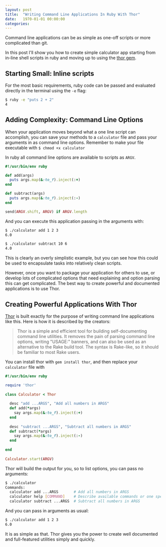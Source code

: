 ```yaml
---
layout: post
title:  "Writing Command Line Applications In Ruby With Thor"
date:   1970-01-01 00:00:00
categories:
---
```


Command line applications can be as simple as one-off scripts or more complicated than git.
 
In this post I'll show you how to create simple calculator app starting from in-line shell scripts in ruby and moving up 
to using the [thor gem](https://github.com/erikhuda/thor).


Starting Small: Inline scripts
------------------------------

For the most basic requirements, ruby code can be passed and evaluated directly in the terminal using the `-e` flag:

```bash
$ ruby -e "puts 2 + 2"                    
4

```


Adding Complexity: Command Line Options
---------------------------------------

When your application moves beyond what a one line script can accomplish, you can save your methods to a `calculator`
file and pass your arguments in as command line options. Remember to make your file executable with 
`$ chmod +x calculator`

In ruby all command line options are available to scripts as `ARGV`. 

```ruby
#!/usr/bin/env ruby

def add(args)
  puts args.map(&:to_f).inject(:+)
end

def subtract(args)
  puts args.map(&:to_f).inject(:-)
end

send(ARGV.shift, ARGV) if ARGV.length

```

And you can execute this application passing in the arguments with:

```bash
$ ./calculator add 1 2 3
6.0
```

```bash
$ ./calculator subtract 10 6
4.0
```

This is clearly an overly simplistic example, but you can see how this could be used to encapsulate tasks into 
relatively clean scripts.

However, once you want to package your application for others to use, or develop lots of complicated options that need 
explaining and option parsing this can get complicated. The best way to create powerful and documented applications is
to use Thor.


Creating Powerful Applications With Thor
----------------------------------------

[Thor](https://github.com/erikhuda/thor) is built exactly for the purpose of writing command line applications like
this. Here is how it is described by the creators:

> Thor is a simple and efficient tool for building self-documenting command line utilities. It removes the pain of 
> parsing command line options, writing "USAGE:" banners, and can also be used as an alternative to the Rake build tool. 
> The syntax is Rake-like, so it should be familiar to most Rake users.

You can install thor with `gem install thor`, and then replace your `calculator` file with

```ruby
#!/usr/bin/env ruby

require 'thor'
 
class Calculator < Thor
  
  desc "add ...ARGS", "Add all numbers in ARGS"
  def add(*args)
    say args.map(&:to_f).inject(:+)
  end
  
  desc "subtract ...ARGS", "Subtract all numbers in ARGS"
  def subtract(*args)
    say args.map(&:to_f).inject(:-)
  end
  
end
 
Calculator.start(ARGV)
```

Thor will build the output for you, so to list options, you can pass no arguments:

```bash
$ ./calculator
Commands:
  calculator add ...ARGS       # Add all numbers in ARGS
  calculator help [COMMAND]    # Describe available commands or one specific command
  calculator subtract ...ARGS  # Subtract all numbers in ARGS

```

And you can pass in arguments as usual:

```bash
$ ./calculator add 1 2 3
6.0
```

It is as simple as that. Thor gives you the power to create well documented and full-featured utilities simply and 
quickly.
